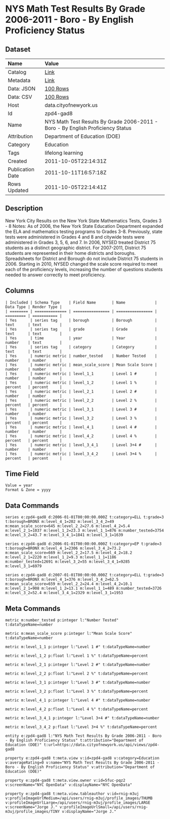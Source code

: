 # NYS Math Test Results By Grade 2006-2011 - Boro - By English Proficiency Status

## Dataset

| Name | Value |
| :--- | :---- |
| Catalog | [Link](https://catalog.data.gov/dataset/nys-math-test-results-by-grade-2006-2011-boro-by-english-proficiency-status-fdef8) |
| Metadata | [Link](https://data.cityofnewyork.us/api/views/zpd4-gad8) |
| Data: JSON | [100 Rows](https://data.cityofnewyork.us/api/views/zpd4-gad8/rows.json?max_rows=100) |
| Data: CSV | [100 Rows](https://data.cityofnewyork.us/api/views/zpd4-gad8/rows.csv?max_rows=100) |
| Host | data.cityofnewyork.us |
| Id | zpd4-gad8 |
| Name | NYS Math Test Results By Grade 2006-2011 - Boro - By English Proficiency Status |
| Attribution | Department of Education (DOE) |
| Category | Education |
| Tags | lifelong learning |
| Created | 2011-10-05T22:14:31Z |
| Publication Date | 2011-10-11T16:57:18Z |
| Rows Updated | 2011-10-05T22:14:41Z |

## Description

New York City Results on the New York State Mathematics Tests, Grades 3 - 8
Notes:
As of 2006, the New York State Education Department expanded the ELA and mathematics testing programs to Grades 3-8. Previously, state tests were administered in Grades 4 and 8 and citywide tests were administered in Grades 3, 5, 6, and 7.
In 2006, NYSED treated District 75 students as a distinct geographic district. For 2007-2011, District 75 students are represented in their home districts and boroughs. Spreadsheets for District and Borough do not include District 75 students in 2006.
Starting in 2010, NYSED changed the scale score required to meet each of the proficiency levels, increasing the number of questions students needed to answer correctly to meet proficiency.

## Columns

```ls
| Included | Schema Type    | Field Name       | Name             | Data Type | Render Type |
| ======== | ============== | ================ | ================ | ========= | =========== |
| Yes      | series tag     | borough          | Borough          | text      | text        |
| Yes      | series tag     | grade            | Grade            | text      | text        |
| Yes      | time           | year             | Year             | number    | text        |
| Yes      | series tag     | category         | Category         | text      | text        |
| Yes      | numeric metric | number_tested    | Number Tested    | number    | number      |
| Yes      | numeric metric | mean_scale_score | Mean Scale Score | number    | number      |
| Yes      | numeric metric | level_1_1        | Level 1 #        | number    | number      |
| Yes      | numeric metric | level_1_2        | Level 1 %        | percent   | percent     |
| Yes      | numeric metric | level_2_1        | Level 2 #        | number    | number      |
| Yes      | numeric metric | level_2_2        | Level 2 %        | percent   | percent     |
| Yes      | numeric metric | level_3_1        | Level 3 #        | number    | number      |
| Yes      | numeric metric | level_3_2        | Level 3 %        | percent   | percent     |
| Yes      | numeric metric | level_4_1        | Level 4 #        | number    | number      |
| Yes      | numeric metric | level_4_2        | Level 4 %        | percent   | percent     |
| Yes      | numeric metric | level_3_4_1      | Level 3+4 #      | number    | number      |
| Yes      | numeric metric | level_3_4_2      | Level 3+4 %      | percent   | percent     |
```

## Time Field

```ls
Value = year
Format & Zone = yyyy
```

## Data Commands

```ls
series e:zpd4-gad8 d:2006-01-01T00:00:00.000Z t:category=ELL t:grade=3 t:borough=BRONX m:level_4_1=202 m:level_3_4_2=49 m:mean_scale_score=645 m:level_2_2=27.6 m:level_4_2=5.4 m:level_2_1=1037 m:level_1_2=23.3 m:level_1_1=876 m:number_tested=3754 m:level_3_2=43.7 m:level_3_4_1=1841 m:level_3_1=1639

series e:zpd4-gad8 d:2006-01-01T00:00:00.000Z t:category=EP t:grade=3 t:borough=BRONX m:level_4_1=2306 m:level_3_4_2=73.2 m:mean_scale_score=669 m:level_2_2=17.5 m:level_4_2=18.2 m:level_2_1=2220 m:level_1_2=9.3 m:level_1_1=1186 m:number_tested=12691 m:level_3_2=55 m:level_3_4_1=9285 m:level_3_1=6979

series e:zpd4-gad8 d:2007-01-01T00:00:00.000Z t:category=ELL t:grade=3 t:borough=BRONX m:level_4_1=376 m:level_3_4_2=62.5 m:mean_scale_score=659 m:level_2_2=24.4 m:level_4_2=10.1 m:level_2_1=908 m:level_1_2=13.1 m:level_1_1=489 m:number_tested=3726 m:level_3_2=52.4 m:level_3_4_1=2329 m:level_3_1=1953
```

## Meta Commands

```ls
metric m:number_tested p:integer l:"Number Tested" t:dataTypeName=number

metric m:mean_scale_score p:integer l:"Mean Scale Score" t:dataTypeName=number

metric m:level_1_1 p:integer l:"Level 1 #" t:dataTypeName=number

metric m:level_1_2 p:float l:"Level 1 %" t:dataTypeName=percent

metric m:level_2_1 p:integer l:"Level 2 #" t:dataTypeName=number

metric m:level_2_2 p:float l:"Level 2 %" t:dataTypeName=percent

metric m:level_3_1 p:integer l:"Level 3 #" t:dataTypeName=number

metric m:level_3_2 p:float l:"Level 3 %" t:dataTypeName=percent

metric m:level_4_1 p:integer l:"Level 4 #" t:dataTypeName=number

metric m:level_4_2 p:float l:"Level 4 %" t:dataTypeName=percent

metric m:level_3_4_1 p:integer l:"Level 3+4 #" t:dataTypeName=number

metric m:level_3_4_2 p:float l:"Level 3+4 %" t:dataTypeName=percent

entity e:zpd4-gad8 l:"NYS Math Test Results By Grade 2006-2011 - Boro - By English Proficiency Status" t:attribution="Department of Education (DOE)" t:url=https://data.cityofnewyork.us/api/views/zpd4-gad8

property e:zpd4-gad8 t:meta.view v:id=zpd4-gad8 v:category=Education v:averageRating=0 v:name="NYS Math Test Results By Grade 2006-2011 - Boro - By English Proficiency Status" v:attribution="Department of Education (DOE)"

property e:zpd4-gad8 t:meta.view.owner v:id=5fuc-pqz2 v:screenName="NYC OpenData" v:displayName="NYC OpenData"

property e:zpd4-gad8 t:meta.view.tableauthor v:id=rnig-m3uj v:profileImageUrlMedium=/api/users/rnig-m3uj/profile_images/THUMB v:profileImageUrlLarge=/api/users/rnig-m3uj/profile_images/LARGE v:screenName="Jorge J." v:profileImageUrlSmall=/api/users/rnig-m3uj/profile_images/TINY v:displayName="Jorge J."
```